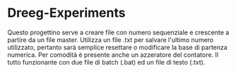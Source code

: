 Dreeg-Experiments
=================

Questo progettino serve a creare file con numero sequenziale e crescente a partire da un file master.
Utilizza un file .txt per salvare l'ultimo numero utilizzato, pertanto sarà semplice resettare o modificare la base di partenza numerica.
Per comodità è presente anche un azzeratore del contatore.
Il tutto funzionante con due file di batch (.bat) ed un file di testo (.txt).
